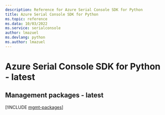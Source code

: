 ```yaml
---
description: Reference for Azure Serial Console SDK for Python
title: Azure Serial Console SDK for Python
ms.topic: reference
ms.data: 10/03/2022
ms.service: serialconsole
author: lmazuel
ms.devlang: python
ms.author: lmazuel
---
```

# Azure Serial Console SDK for Python - latest

## Management packages - latest
[!INCLUDE [mgmt-packages](serial-console-mgmt-index.md)]